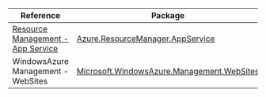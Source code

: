 | Reference | Package | Source |
|---|---|---|
|[Resource Management - App Service](resourcemanager.appservice-readme.md)|[Azure.ResourceManager.AppService](https://www.nuget.org/packages/Azure.ResourceManager.AppService)|[GitHub](https://github.com/Azure/azure-sdk-for-net/blob/main/sdk/websites/Azure.ResourceManager.AppService)|
|WindowsAzure Management - WebSites|[Microsoft.WindowsAzure.Management.WebSites](https://www.nuget.org/packages/Microsoft.WindowsAzure.Management.WebSites)|[GitHub](https://github.com/Azure/azure-sdk-for-net)|
